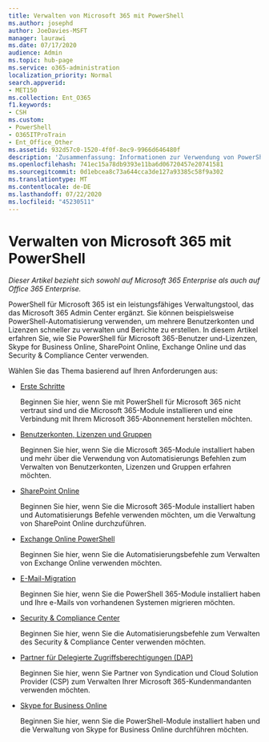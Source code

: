 ```yaml
---
title: Verwalten von Microsoft 365 mit PowerShell
ms.author: josephd
author: JoeDavies-MSFT
manager: laurawi
ms.date: 07/17/2020
audience: Admin
ms.topic: hub-page
ms.service: o365-administration
localization_priority: Normal
search.appverid:
- MET150
ms.collection: Ent_O365
f1.keywords:
- CSH
ms.custom:
- PowerShell
- O365ITProTrain
- Ent_Office_Other
ms.assetid: 932d57c0-1520-4f0f-8ec9-9966d646480f
description: 'Zusammenfassung: Informationen zur Verwendung von PowerShell zum Verwalten von Microsoft 365-Benutzern und-Lizenzen, Skype for Business Online, SharePoint Online, Exchange Online und dem Security & Compliance Center.'
ms.openlocfilehash: 741ec15a78db9393e11ba6d06720457e20741581
ms.sourcegitcommit: 0d1ebcea8c73a644cca3de127a93385c58f9a302
ms.translationtype: MT
ms.contentlocale: de-DE
ms.lasthandoff: 07/22/2020
ms.locfileid: "45230511"
---
```

# <a name="manage-microsoft-365-with-powershell"></a>Verwalten von Microsoft 365 mit PowerShell

*Dieser Artikel bezieht sich sowohl auf Microsoft 365 Enterprise als auch auf Office 365 Enterprise.*

PowerShell für Microsoft 365 ist ein leistungsfähiges Verwaltungstool, das das Microsoft 365 Admin Center ergänzt. Sie können beispielsweise PowerShell-Automatisierung verwenden, um mehrere Benutzerkonten und Lizenzen schneller zu verwalten und Berichte zu erstellen. In diesem Artikel erfahren Sie, wie Sie PowerShell für Microsoft 365-Benutzer und-Lizenzen, Skype for Business Online, SharePoint Online, Exchange Online und das Security & Compliance Center verwenden.
  
Wählen Sie das Thema basierend auf Ihren Anforderungen aus:
  
- [Erste Schritte](getting-started-with-office-365-powershell.md)

    Beginnen Sie hier, wenn Sie mit PowerShell für Microsoft 365 nicht vertraut sind und die Microsoft 365-Module installieren und eine Verbindung mit Ihrem Microsoft 365-Abonnement herstellen möchten.

- [Benutzerkonten, Lizenzen und Gruppen](manage-user-accounts-and-licenses-with-office-365-powershell.md)

    Beginnen Sie hier, wenn Sie die Microsoft 365-Module installiert haben und mehr über die Verwendung von Automatisierungs Befehlen zum Verwalten von Benutzerkonten, Lizenzen und Gruppen erfahren möchten.

- [SharePoint Online](https://docs.microsoft.com/office365/enterprise/powershell/manage-sharepoint-online-with-office-365-powershell)

    Beginnen Sie hier, wenn Sie die Microsoft 365-Module installiert haben und Automatisierungs Befehle verwenden möchten, um die Verwaltung von SharePoint Online durchzuführen.

- [Exchange Online PowerShell](https://docs.microsoft.com/powershell/exchange/exchange-online/exchange-online-powershell)

    Beginnen Sie hier, wenn Sie die Automatisierungsbefehle zum Verwalten von Exchange Online verwenden möchten.

- [E-Mail-Migration](use-powershell-for-email-migration-to-office-365.md)

    Beginnen Sie hier, wenn Sie die PowerShell 365-Module installiert haben und Ihre e-Mails von vorhandenen Systemen migrieren möchten.

- [Security & Compliance Center](https://docs.microsoft.com/powershell/exchange/office-365-scc/office-365-scc-powershell)

    Beginnen Sie hier, wenn Sie die Automatisierungsbefehle zum Verwalten des Security & Compliance Center verwenden möchten.

- [Partner für Delegierte Zugriffsberechtigungen (DAP)](manage-office-365-with-windows-powershell-for-delegated-access-permissions-dap-p.md)

    Beginnen Sie hier, wenn Sie Partner von Syndication und Cloud Solution Provider (CSP) zum Verwalten Ihrer Microsoft 365-Kundenmandanten verwenden möchten.

- [Skype for Business Online](manage-skype-for-business-online-with-office-365-powershell.md)

    Beginnen Sie hier, wenn Sie die PowerShell-Module installiert haben und die Verwaltung von Skype for Business Online durchführen möchten.
